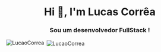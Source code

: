 <h1 align="center">Hi 👋, I'm Lucas Corrêa</h1>
<h3 align="center">Sou um desenvolvedor FullStack !</h3>


<p><img align="left" src="https://github-readme-stats.vercel.app/api/top-langs?username=LucaoCorrea&show_icons=true&locale=en&layout=compact" alt="LucaoCorrea" /></p>

<p>&nbsp;<img align="center" src="https://github-readme-stats.vercel.app/api?username=LucaoCorrea&show_icons=true&locale=en" alt="LucaoCorrea" /></p>
